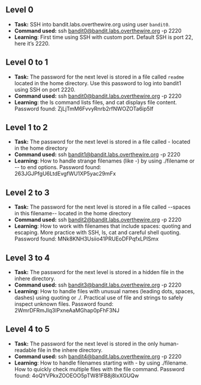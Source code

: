 ## Level 0
- **Task:** SSH into bandit.labs.overthewire.org using user `bandit0`.  
- **Command used:** ssh bandit0@bandit.labs.overthewire.org -p 2220
- **Learning**: First time using SSH with custom port. Default SSH is port 22, here it’s 2220.

## Level 0 to 1
- **Task:**  The password for the next level is stored in a file called `readme` located in the home directory. Use this password to log into bandit1 using SSH on port 2220.
- **Command used:** ssh bandit0@bandit.labs.overthewire.org -p 2220
- **Learning**: the ls command lists files, and cat displays file content.
Password found: ZjLjTmM6FvvyRnrb2rfNWOZOTa6ip5If

## Level 1 to 2
- **Task:**  The password for the next level is stored in a file called - located in the home directory
- **Command used:** ssh bandit1@bandit.labs.overthewire.org -p 2220
- **Learning**: How to handle strange filenames (like -) by using ./filename or -- to end options.
Password found: 263JGJPfgU6LtdEvgfWU1XP5yac29mFx

## Level 2 to 3
- **Task:**  The password for the next level is stored in a file called --spaces in this filename-- located in the home directory
- **Command used:** ssh bandit2@bandit.labs.overthewire.org -p 2220
- **Learning**: How to work with filenames that include spaces: quoting and escaping.
                More practice with SSH, ls, cat and careful shell quoting.
Password found: MNk8KNH3Usiio41PRUEoDFPqfxLPlSmx

## Level 3 to 4
- **Task:**  The password for the next level is stored in a hidden file in the inhere directory.
- **Command used:** ssh bandit3@bandit.labs.overthewire.org -p 2220
- **Learning**: How to handle files with unusual names (leading dots, spaces, dashes) using quoting or ./.
                Practical use of file and strings to safely inspect unknown files.
Password found: 2WmrDFRmJIq3IPxneAaMGhap0pFhF3NJ

## Level 4 to 5
- **Task:**  The password for the next level is stored in the only human-readable file in the inhere directory.
- **Command used:** ssh bandit4@bandit.labs.overthewire.org -p 2220
- **Learning**: How to handle filenames starting with - by using ./filename.
                How to quickly check multiple files with the file command.
Password found: 4oQYVPkxZOOEOO5pTW81FB8j8lxXGUQw



